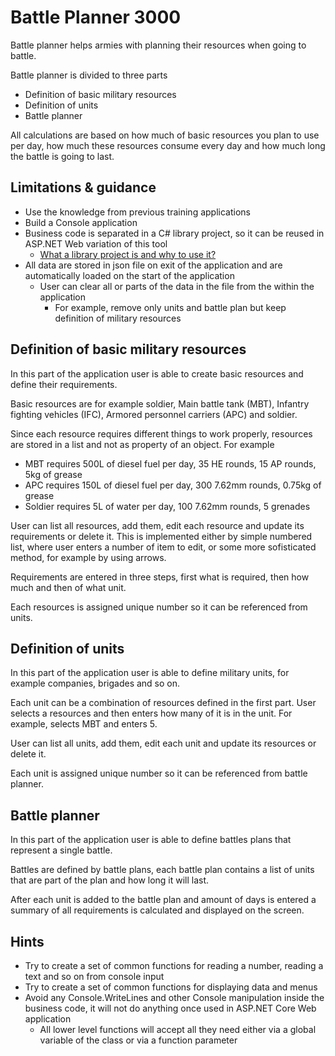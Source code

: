 # Battle Planner 3000

Battle planner helps armies with planning their resources when going to battle.

Battle planner is divided to three parts
- Definition of basic military resources
- Definition of units
- Battle planner

All calculations are based on how much of basic resources you plan to use per day, how much these resources consume every day and how much long the battle is going to last.

## Limitations & guidance

- Use the knowledge from previous training applications
- Build a Console application
- Business code is separated in a C# library project, so it can be reused in ASP.NET Web variation of this tool
	+ [What a library project is and why to use it?](https://www.youtube.com/watch?v=HOpCbl9Ky_g)
- All data are stored in json file on exit of the application and are automatically loaded on the start of the application
	+ User can clear all or parts of the data in the file from the within the application
		* For example, remove only units and battle plan but keep definition of military resources

## Definition of basic military resources

In this part of the application user is able to create basic resources and define their requirements.

Basic resources are for example soldier, Main battle tank (MBT), Infantry fighting vehicles (IFC), Armored personnel carriers (APC) and soldier.

Since each resource requires different things to work properly, resources are stored in a list and not as property of an object.
For example
- MBT requires 500L of diesel fuel per day, 35 HE rounds, 15 AP rounds, 5kg of grease
- APC requires 150L of diesel fuel per day, 300 7.62mm rounds, 0.75kg of grease
- Soldier requires 5L of water per day, 100 7.62mm rounds, 5 grenades

User can list all resources, add them, edit each resource and update its requirements or delete it. This is implemented either by simple numbered list, where user enters a number of item to edit, or some more sofisticated method, for example by using arrows.

Requirements are entered in three steps, first what is required, then how much and then of what unit.

Each resources is assigned unique number so it can be referenced from units.

## Definition of units

In this part of the application user is able to define military units, for example companies, brigades and so on.

Each unit can be a combination of resources defined in the first part. User selects a resources and then enters how many of it is in the unit. For example, selects MBT and enters 5.

User can list all units, add them, edit each unit and update its resources or delete it.

Each unit is assigned unique number so it can be referenced from battle planner.

## Battle planner

In this part of the application user is able to define battles plans that represent a single battle.

Battles are defined by battle plans, each battle plan contains a list of units that are part of the plan and how long it will last.

After each unit is added to the battle plan and amount of days is entered a summary of all requirements is calculated and displayed on the screen.

## Hints

- Try to create a set of common functions for reading a number, reading a text and so on from console input
- Try to create a set of common functions for displaying data and menus
- Avoid any Console.WriteLines and other Console manipulation inside the business code, it will not do anything once used in ASP.NET Core Web application
	+ All lower level functions will accept all they need either via a global variable of the class or via a function parameter
